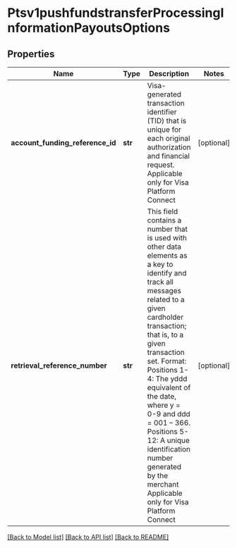 # Ptsv1pushfundstransferProcessingInformationPayoutsOptions

## Properties
Name | Type | Description | Notes
------------ | ------------- | ------------- | -------------
**account_funding_reference_id** | **str** | Visa-generated transaction identifier (TID) that is unique for each original authorization and financial request.  Applicable only for Visa Platform Connect  | [optional] 
**retrieval_reference_number** | **str** | This field contains a number that is used with other data elements as a key to identify and track all messages related to a given cardholder transaction; that is, to a given transaction set.  Format: Positions 1-4: The yddd equivalent of the date, where y &#x3D; 0-9 and ddd &#x3D; 001 – 366. Positions 5-12: A unique identification number generated by the merchant  Applicable only for Visa Platform Connect  | [optional] 

[[Back to Model list]](../README.md#documentation-for-models) [[Back to API list]](../README.md#documentation-for-api-endpoints) [[Back to README]](../README.md)


